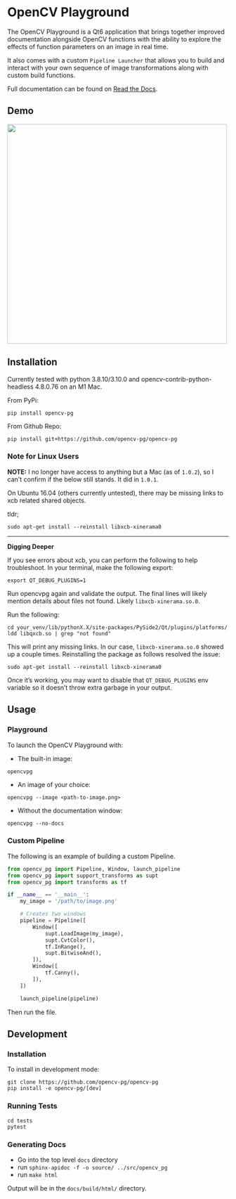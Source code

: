 # OpenCV Playground
The OpenCV Playground is a Qt6 application that brings together improved documentation alongside OpenCV functions with the ability to explore the effects of function parameters on an image in real time.

It also comes with a custom `Pipeline Launcher` that allows you to build and interact with your own sequence of image transformations along with custom build functions.

Full documentation can be found on [Read the Docs](https://opencv-pg.readthedocs.io/en/latest/).

## Demo
<a href="https://drive.google.com/uc?export=view&id=1i4jmCHebu1_ognIwj2n4vtpCaT8BHWGI"><img src="https://media.giphy.com/media/GQj3aod8oKoxpJ4sC3/giphy.gif" style="width: 500px; height: auto;" /></a>


## Installation
Currently tested with python 3.8.10/3.10.0 and opencv-contrib-python-headless 4.8.0.76 on an M1 Mac.

From PyPi:

```shell
pip install opencv-pg
```

From Github Repo:

```shell
pip install git+https://github.com/opencv-pg/opencv-pg
```

### Note for Linux Users
**NOTE:** I no longer have access to anything but a Mac (as of `1.0.2`), so I can't confirm if the below still stands. It did in `1.0.1`.

On Ubuntu 16.04 (others currently untested), there may be missing links to xcb related shared objects.

tldr;

```shell
sudo apt-get install --reinstall libxcb-xinerama0
```
------

**Digging Deeper**

If you see errors about xcb, you can perform the following to help troubleshoot. In your terminal, make the following export:

```shell
export QT_DEBUG_PLUGINS=1
```

Run opencvpg again and validate the output. The final lines will likely mention details about files not found. Likely `libxcb-xinerama.so.0`.

Run the following:

```shell
cd your_venv/lib/pythonX.X/site-packages/PySide2/Qt/plugins/platforms/
ldd libqxcb.so | grep "not found"
```

This will print any missing links. In our case, `libxcb-xinerama.so.0` showed up a couple times. Reinstalling the package as follows resolved the issue:

```shell
sudo apt-get install --reinstall libxcb-xinerama0
```

Once it’s working, you may want to disable that `QT_DEBUG_PLUGINS` env variable so it doesn’t throw extra garbage in your output.

## Usage
### Playground
To launch the OpenCV Playground with:
* The built-in image:

```shell
opencvpg
```

* An image of your choice:

```shell
opencvpg --image <path-to-image.png>
```

* Without the documentation window:

```shell
opencvpg --no-docs
```

### Custom Pipeline
The following is an example of building a custom Pipeline.

```python
from opencv_pg import Pipeline, Window, launch_pipeline
from opencv_pg import support_transforms as supt
from opencv_pg import transforms as tf

if __name__ == '__main__':
    my_image = '/path/to/image.png'

    # Creates two windows
    pipeline = Pipeline([
        Window([
            supt.LoadImage(my_image),
            supt.CvtColor(),
            tf.InRange(),
            supt.BitwiseAnd(),
        ]),
        Window([
            tf.Canny(),
        ]),
    ])

    launch_pipeline(pipeline)
```

Then run the file.

## Development
### Installation
To install in development mode:

```shell
git clone https://github.com/opencv-pg/opencv-pg
pip install -e opencv-pg/[dev]
```

### Running Tests
```shell
cd tests
pytest
```

### Generating Docs
* Go into the top level `docs` directory
* run `sphinx-apidoc -f -o source/ ../src/opencv_pg`
* run `make html`

Output will be in the `docs/build/html/` directory.
